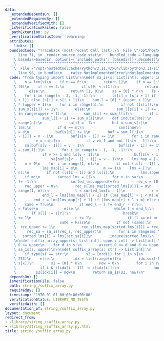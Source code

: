 ```yaml
---
data:
  _extendedDependsOn: []
  _extendedRequiredBy: []
  _extendedVerifiedWith: []
  _isVerificationFailed: false
  _pathExtension: py
  _verificationStatusIcon: ':warning:'
  attributes:
    links: []
  bundledCode: "Traceback (most recent call last):\n  File \"/opt/hostedtoolcache/Python/3.11.4/x64/lib/python3.11/site-packages/onlinejudge_verify/documentation/build.py\"\
    , line 71, in _render_source_code_stat\n    bundled_code = language.bundle(stat.path,\
    \ basedir=basedir, options={'include_paths': [basedir]}).decode()\n          \
    \         ^^^^^^^^^^^^^^^^^^^^^^^^^^^^^^^^^^^^^^^^^^^^^^^^^^^^^^^^^^^^^^^^^^^^^^^^^^^^^^^^^\n\
    \  File \"/opt/hostedtoolcache/Python/3.11.4/x64/lib/python3.11/site-packages/onlinejudge_verify/languages/python.py\"\
    , line 96, in bundle\n    raise NotImplementedError\nNotImplementedError\n"
  code: "from typing import List\n\n\ndef sa_is(s: List[int], upper: int) -> List[int]:\n\
    \    n = len(s)\n    if n == 0:\n        return []\n    if n == 1:\n        return\
    \ [0]\n    if n == 2:\n        if s[0] < s[1]:\n            return [0, 1]\n  \
    \      else:\n            return [1, 0]\n    sa = [0] * n\n    ls = [0] * n\n\
    \    for i in range(n - 2, -1, -1):\n        ls[i] = ls[i + 1] if (s[i] == s[i\
    \ + 1]) else (s[i] < s[i + 1])\n    sum_l = [0] * (upper + 1)\n    sum_s = [0]\
    \ * (upper + 1)\n    for i in range(n):\n        if not (ls[i]):\n           \
    \ sum_s[s[i]] += 1\n        else:\n            sum_l[s[i] + 1] += 1\n    for i\
    \ in range(upper + 1):\n        sum_s[i] += sum_l[i]\n        if i < upper:\n\
    \            sum_l[i + 1] += sum_s[i]\n\n    def induce(lms):\n        for i in\
    \ range(n):\n            sa[i] = -1\n        buf = sum_s[:]\n        for d in\
    \ lms:\n            if d == n:\n                continue\n            sa[buf[s[d]]]\
    \ = d\n            buf[s[d]] += 1\n        buf = sum_l[:]\n        sa[buf[s[n\
    \ - 1]]] = n - 1\n        buf[s[n - 1]] += 1\n        for i in range(n):\n   \
    \         v = sa[i]\n            if v >= 1 and not (ls[v - 1]):\n            \
    \    sa[buf[s[v - 1]]] = v - 1\n                buf[s[v - 1]] += 1\n        buf\
    \ = sum_l[:]\n        for i in range(n - 1, -1, -1):\n            v = sa[i]\n\
    \            if v >= 1 and ls[v - 1]:\n                buf[s[v - 1] + 1] -= 1\n\
    \                sa[buf[s[v - 1] + 1]] = v - 1\n\n    lms_map = [-1] * (n + 1)\n\
    \    m = 0\n    for i in range(1, n):\n        if not (ls[i - 1]) and ls[i]:\n\
    \            lms_map[i] = m\n            m += 1\n    lms = []\n    for i in range(1,\
    \ n):\n        if not (ls[i - 1]) and ls[i]:\n            lms.append(i)\n    induce(lms)\n\
    \    if m:\n        sorted_lms = []\n        for v in sa:\n            if lms_map[v]\
    \ != -1:\n                sorted_lms.append(v)\n        rec_s = [0] * m\n    \
    \    rec_upper = 0\n        rec_s[lms_map[sorted_lms[0]]] = 0\n        for i in\
    \ range(1, m):\n            l = sorted_lms[i - 1]\n            r = sorted_lms[i]\n\
    \            end_l = lms[lms_map[l] + 1] if (lms_map[l] + 1 < m) else n\n    \
    \        end_r = lms[lms_map[r] + 1] if (lms_map[r] + 1 < m) else n\n        \
    \    same = True\n            if end_l - l != end_r - r:\n                same\
    \ = False\n            else:\n                while l < end_l:\n             \
    \       if s[l] != s[r]:\n                        break\n                    l\
    \ += 1\n                    r += 1\n                if (l == n) or (s[l] != s[r]):\n\
    \                    same = False\n            if not (same):\n              \
    \  rec_upper += 1\n            rec_s[lms_map[sorted_lms[i]]] = rec_upper\n   \
    \     rec_sa = sa_is(rec_s, rec_upper)\n        for i in range(m):\n         \
    \   sorted_lms[i] = lms[rec_sa[i]]\n        induce(sorted_lms)\n    return sa\n\
    \n\ndef suffix_array_upper(s: List[int], upper: int) -> List[int]:\n    assert\
    \ 0 <= upper\n    for d in s:\n        assert 0 <= d and d <= upper\n    return\
    \ sa_is(s, upper)\n\n\ndef suffix_array(s: str) -> List[int]:\n    n = len(s)\n\
    \    if type(s) == str:\n        s2 = [ord(i) for i in s]\n        return sa_is(s2,\
    \ 255)\n    else:\n        idx = list(range(n))\n        idx.sort(key=lambda x:\
    \ s[x])\n        s2 = [0] * n\n        now = 0\n        for i in range(n):\n \
    \           if i & s[idx[i - 1]] != s[idx[i]]:\n                now += 1\n   \
    \         s2[idx[i]] = now\n        return sa_is(s2, now)\n"
  dependsOn: []
  isVerificationFile: false
  path: string_/suffix_array.py
  requiredBy: []
  timestamp: '1970-01-01 00:00:00+00:00'
  verificationStatus: LIBRARY_NO_TESTS
  verifiedWith: []
documentation_of: string_/suffix_array.py
layout: document
redirect_from:
- /library/string_/suffix_array.py
- /library/string_/suffix_array.py.html
title: string_/suffix_array.py
---
```


